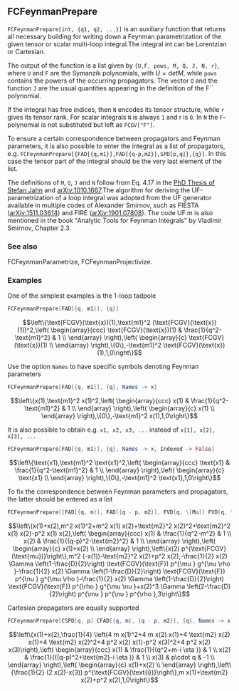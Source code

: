 ##  FCFeynmanPrepare 

`FCFeynmanPrepare[int, {q1, q2, ...}]` is an auxiliary function that returns all necessary building for writing down a Feynman parametrization of the given tensor or scalar multi-loop integral.The integral int can be Lorentzian or Cartesian.

The output of the function is a list given by `{U,F, pows, M, Q, J, N, r}`, where `U` and `F` are the Symanzik polynomials, with $U = det M$, while `pows` contains the powers of the occurring propagators. The vector `Q` and the function `J` are the usual quantities appearing in the definition of the F`` polynomial.

If the integral has free indices, then `N` encodes its tensor structure, while `r` gives its tensor rank. For scalar integrals `N` is always `1` and r is `0`. In `N` the `F`-polynomial is not substituted but left as `FCGV["F"]`.

To ensure a certain correspondence between propagators and Feynman parameters, it is also possible to enter the integral as a list of propagators, e.g. `FCFeynmanPrepare[{FAD[{q,m1}],FAD[{q-p,m2}],SPD[p,q]},{q}]`. In this case the tensor part of the integral should be the very last element of the list.

The definitions of `M`, `Q`, `J` and `N` follow from Eq. 4.17 in the [PhD Thesis of Stefan Jahn](http://mediatum.ub.tum.de/?id=1524691) and [arXiv:1010.1667](https://arxiv.org/abs/1010.1667).The algorithm for deriving the UF-parametrization of a loop integral was adopted from the UF generator available in multiple codes of Alexander Smirnov, such as FIESTA ([arXiv:1511.03614](https://arxiv.org/abs/1511.03614)) and FIRE ([arXiv:1901.07808](https://arxiv.org/abs/1901.07808)). The code UF.m is also mentioned in the book "Analytic Tools for Feynman Integrals" by Vladimir Smirnov, Chapter 2.3.

###  See also 

FCFeynmanParametrize, FCFeynmanProjectivize.

###  Examples 

One of the simplest examples is the 1-loop tadpole

```mathematica
FCFeynmanPrepare[FAD[{q, m1}], {q}]
```

$$\left\{\text{FCGV}(\text{x})(1),\text{m1}^2 (\text{FCGV}(\text{x})(1))^2,\left(
\begin{array}{ccc}
 \text{FCGV}(\text{x})(1) & \frac{1}{q^2-\text{m1}^2} & 1 \\
\end{array}
\right),\left(
\begin{array}{c}
 \text{FCGV}(\text{x})(1) \\
\end{array}
\right),\{0\},-\text{m1}^2 \text{FCGV}(\text{x})(1),1,0\right\}$$

Use the option `Names` to have specific symbols denoting Feynman parameters

```mathematica
FCFeynmanPrepare[FAD[{q, m1}], {q}, Names -> x]
```

$$\left\{x(1),\text{m1}^2 x(1)^2,\left(
\begin{array}{ccc}
 x(1) & \frac{1}{q^2-\text{m1}^2} & 1 \\
\end{array}
\right),\left(
\begin{array}{c}
 x(1) \\
\end{array}
\right),\{0\},-\text{m1}^2 x(1),1,0\right\}$$

It is also possible to obtain e.g. `x1, x2, x3, ...` instead of `x[1], x[2], x[3], ...`

```mathematica
FCFeynmanPrepare[FAD[{q, m1}], {q}, Names -> x, Indexed -> False]
```

$$\left\{\text{x1},\text{m1}^2 \text{x1}^2,\left(
\begin{array}{ccc}
 \text{x1} & \frac{1}{q^2-\text{m1}^2} & 1 \\
\end{array}
\right),\left(
\begin{array}{c}
 \text{x1} \\
\end{array}
\right),\{0\},-\text{m1}^2 \text{x1},1,0\right\}$$

To fix the correspondence between Feynman parameters and propagators, the latter should be entered as a list

```mathematica
FCFeynmanPrepare[{FAD[{q, m}], FAD[{q - p, m2}], FVD[q, \[Mu]] FVD[q, \[Nu]] FVD[q, \[Rho]]}, {q}, Names -> x]
```

$$\left\{x(1)+x(2),m^2 x(1)^2+m^2 x(1) x(2)+\text{m2}^2 x(2)^2+\text{m2}^2 x(1) x(2)-p^2 x(1) x(2),\left(
\begin{array}{ccc}
 x(1) & \frac{1}{q^2-m^2} & 1 \\
 x(2) & \frac{1}{(q-p)^2-\text{m2}^2} & 1 \\
\end{array}
\right),\left(
\begin{array}{c}
 x(1)+x(2) \\
\end{array}
\right),\left\{x(2) p^{\text{FCGV}(\text{mu})}\right\},m^2 (-x(1))-\text{m2}^2 x(2)+p^2 x(2),-\frac{1}{2} x(2) \Gamma \left(1-\frac{D}{2}\right) \text{FCGV}(\text{F}) p^{\mu } g^{\nu \rho }-\frac{1}{2} x(2) \Gamma \left(1-\frac{D}{2}\right) \text{FCGV}(\text{F}) p^{\nu } g^{\mu \rho }-\frac{1}{2} x(2) \Gamma \left(1-\frac{D}{2}\right) \text{FCGV}(\text{F}) p^{\rho } g^{\mu \nu }+x(2)^3 \Gamma \left(2-\frac{D}{2}\right) p^{\mu } p^{\nu } p^{\rho },3\right\}$$

Cartesian propagators are equally supported

```mathematica
FCFeynmanPrepare[CSPD[q, p] CFAD[{q, m}, {q - p, m2}], {q}, Names -> x]
```

$$\left\{x(1)+x(2),\frac{1}{4} \left(4 m x(1)^2+4 m x(2) x(1)+4 \text{m2} x(2) x(1)+4 \text{m2} x(2)^2+4 p^2 x(2) x(1)-p^2 x(3)^2+4 p^2 x(2) x(3)\right),\left(
\begin{array}{ccc}
 x(1) & \frac{1}{(q^2+m-i \eta )} & 1 \\
 x(2) & \frac{1}{((q-p)^2+\text{m2}-i \eta )} & 1 \\
 x(3) & p\cdot q & -1 \\
\end{array}
\right),\left(
\begin{array}{c}
 x(1)+x(2) \\
\end{array}
\right),\left\{\frac{1}{2} (2 x(2)-x(3)) p^{\text{FCGV}(\text{i})}\right\},m x(1)+\text{m2} x(2)+p^2 x(2),1,0\right\}$$